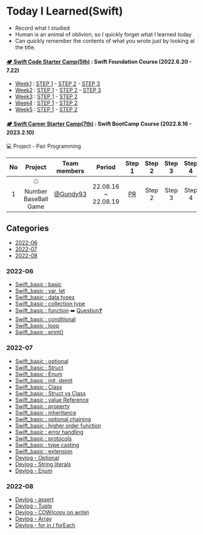 # Today I Learned(Swift)

- Record what I studied
- Human is an animal of oblivion, so I quickly forget what I learned today
- Can quickly remember the contents of what you wrote just by looking at the title.

#### [🏕 Swift Code Starter Camp(5th)](https://www.yagom-academy.kr/camp/code-starter) : Swift Foundation Course (2022.6.20 - 7.22)
- [Week1](https://github.com/JaeKimdev/swift-starter-week1/commits/ss_5_menemene) : [STEP 1](https://github.com/yagom-academy/swift-starter-week1/pull/252) - [STEP 2](https://github.com/yagom-academy/swift-starter-week1/pull/281) - [STEP 3](https://github.com/yagom-academy/swift-starter-week1/pull/304)
- [Week2](https://github.com/JaeKimdev/swift-starter-week2/commits/ss_5_menemene) : [STEP 1](https://github.com/yagom-academy/swift-starter-week2/pull/269) - [STEP 2](https://github.com/yagom-academy/swift-starter-week2/pull/283) - [STEP 3](https://github.com/yagom-academy/swift-starter-week2/pull/297)
- [Week3](https://github.com/JaeKimdev/swift-starter-week3/tree/ss_5_menemene) : [STEP 1](https://github.com/yagom-academy/swift-starter-week3/pull/117) - [STEP 2](https://github.com/yagom-academy/swift-starter-week3/pull/123)
- [Week4](https://github.com/JaeKimdev/swift-starter-week4/tree/ss_5_menemene) : [STEP 1](https://github.com/yagom-academy/swift-starter-week4/pull/62) - [STEP 2](https://github.com/yagom-academy/swift-starter-week4/pull/66)
- [Week5](https://github.com/JaeKimdev/swift-starter-week5/tree/ss_5_menemene) : [STEP 1](https://github.com/yagom-academy/swift-starter-week5/pull/14) - [STEP 2](https://github.com/yagom-academy/swift-starter-week5/pull/16)

#### [🏕 Swift Career Starter Camp(7th)](https://www.yagom-academy.kr/camp/career-starter) : Swift BootCamp Course (2022.8.16 - 2023.2.10)

💻 Project - Pair Programming

| No | Project |Team members| Period | Step 1	| Step 2 | Step 3 | Step 4 | Reviewer |
|:--:|:--:|:--:|:--:|:--:|:--:|:--:|:--:|:--:|
| 1 | ⚾️ Number BaseBall Game |[@Gundy93](https://github.com/Gundy93)| 22.08.16 ~ 22.08.19 | [PR](https://github.com/yagom-academy/ios-number-baseball/pull/118) | Step 2 | Step 3 | Step 4 | [@bradheo65](https://github.com/bradheo65) |

## Categories
- [2022-06](#2022-06)
- [2022-07](#2022-07)
- [2022-08](#2022-08)

### 2022-06
- [Swift_basic : basic](https://github.com/JaeKimdev/TIL/blob/main/Swift/swift_basic/01_introduce.md)
- [Swift_basic : var, let](https://github.com/JaeKimdev/TIL/blob/main/Swift/swift_basic/02_let_var.md)
- [Swift_basic : data types](https://github.com/JaeKimdev/TIL/blob/main/Swift/swift_basic/03_data_types.md)
- [Swift_basic : collection type](https://github.com/JaeKimdev/TIL/blob/main/Swift/swift_basic/04_collection_types.md)
- [Swift_basic : function](https://github.com/JaeKimdev/TIL/blob/main/Swift/swift_basic/05_fuction.md) ➡️ [Question❓](https://github.com/JaeKimdev/TIL/blob/main/Swift/swift_basic/function_question.md)
- [Swift_basic : conditional](https://github.com/JaeKimdev/TIL/blob/main/Swift/swift_basic/06_conditional.md)
- [Swift_basic : loop](https://github.com/JaeKimdev/TIL/blob/main/Swift/swift_basic/07_loop.md)
- [Swift_basic : print()](https://github.com/JaeKimdev/TIL/blob/main/Swift/swift_basic/print.md)

### 2022-07
- [Swift_basic : optional](https://github.com/JaeKimdev/TIL/blob/main/Swift/swift_basic/08_%20optional.md)
- [Swift_basic : Struct](https://github.com/JaeKimdev/TIL/blob/main/Swift/swift_basic/09_%20struct.md)
- [Swift_basic : Enum](https://github.com/JaeKimdev/TIL/blob/main/Swift/swift_basic/11_enum.md)
- [Swift_basic : init, deinit](https://github.com/JaeKimdev/TIL/blob/main/Swift/swift_basic/16_init_deinit.md)
- [Swift_basic : Class](https://github.com/JaeKimdev/TIL/blob/main/Swift/swift_basic/10_class.md)
- [Swift_basic : Struct vs Class](https://github.com/JaeKimdev/TIL/blob/main/Swift/swift_basic/12_Struct_vs_Class.md)
- [Swift_basic : value Reference](https://github.com/JaeKimdev/TIL/blob/main/Swift/swift_basic/12_value_reference.md)
- [Swift_basic : property](https://github.com/JaeKimdev/TIL/blob/main/Swift/swift_basic/14_property.md)
- [Swift_basic : inheritance](https://github.com/JaeKimdev/TIL/blob/main/Swift/swift_basic/15_inheritance.md)
- [Swift_basic : optional chaining](https://github.com/JaeKimdev/TIL/blob/main/Swift/swift_basic/17_optional_chaining.md)
- [Swift_basic : higher order function](https://github.com/JaeKimdev/TIL/blob/main/Swift/swift_basic/23_higher_order_function.md)
- [Swift_basic : error handling](https://github.com/JaeKimdev/TIL/blob/main/Swift/swift_basic/22_error_handling.md)
- [Swift_basic : protocols](https://github.com/JaeKimdev/TIL/blob/main/Swift/swift_basic/20_protocol.md)
- [Swift_basic : type casting](https://github.com/JaeKimdev/TIL/blob/main/Swift/swift_basic/18_type_casting.md)
- [Swift_basic : extension](https://github.com/JaeKimdev/TIL/blob/main/Swift/swift_basic/21_extension.md)
- [Devlog - Optional](https://jaekimdev.github.io/p/%EC%98%B5%EC%85%94%EB%84%90-optional/)
- [Devlog - String literals](https://jaekimdev.github.io/p/string-literals/)
- [Devlog - Enum](https://jaekimdev.github.io/p/enum-%EC%97%B4%EA%B1%B0%ED%98%95/)

### 2022-08
- [Devlog - assert](https://jaekimdev.github.io/p/assert-%EC%95%8C%EC%95%84%EB%B3%B4%EA%B8%B0/)
- [Devlog - Tuple](https://jaekimdev.github.io/p/tuple-%EC%95%8C%EC%95%84%EB%B3%B4%EA%B8%B0/)
- [Devlog - COW(copy on write)](https://jaekimdev.github.io/p/cowcopy-on-write/)
- [Devlog - Array](https://jaekimdev.github.io/p/array%EC%99%80-%EC%9E%90%EC%A3%BC-%EC%82%AC%EC%9A%A9%ED%95%98%EB%8A%94-%EB%A9%94%EC%84%9C%EB%93%9C/)
- [Devlog - for in / forEach](https://jaekimdev.github.io/p/for-in-/-foreach-%EB%B9%84%EA%B5%90/)
